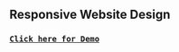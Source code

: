 ## Responsive Website Design

### [**`Click here for Demo`**](https://coderushnepal.github.io/YunikaBajracharya/design/5.lemburs_website/)
